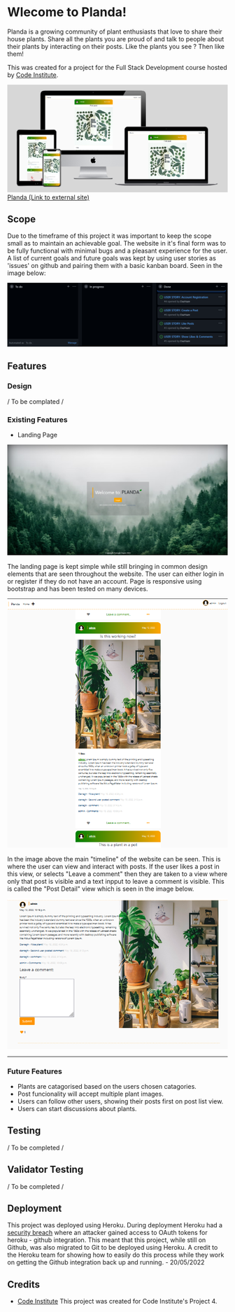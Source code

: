 
# Wlecome to Planda!
Planda is a growing community of plant enthusiasts that love to share their house plants. 
Share all the plants you are proud of and talk to people about their plants by interacting on their posts. 
Like the plants you see ? Then like them!

This was created for a project for the Full Stack Development course hosted by [Code Institute](https://codeinstitute.net/ie/5-day-coding-challenge/?utm_term=code%20institute&utm_campaign=CI+-+IRL+-+Search+-+Brand&utm_source=adwords&utm_medium=ppc&hsa_acc=8983321581&hsa_cam=14304747355&hsa_grp=128775288209&hsa_ad=539453915484&hsa_src=g&hsa_tgt=kwd-319867646331&hsa_kw=code%20institute&hsa_mt=e&hsa_net=adwords&hsa_ver=3&gclid=Cj0KCQiAzMGNBhCyARIsANpUkzORRe5o1VJJG9_EwnX2Oxn-ftPjCcE-f8G-M0uOoLartu-8DkXRH5YaAozNEALw_wcB).


![Responsive](https://raw.githubusercontent.com/DazHaze/PlantGram/main/media/responsive.png)
[Planda (Link to external site)](https://plantgram-2022.herokuapp.com/)


## Scope

Due to the timeframe of this project it was important to keep the scope small as to maintain an achievable goal. The website in it's final form was to be fully functional with minimal bugs and a pleasant experience for the user. A list of current goals and future goals was kept by using user stories as 'issues' on github and pairing them with a basic kanban board. Seen in the image below:

![User Stories](https://raw.githubusercontent.com/DazHaze/PlantGram/main/media/user_stories.png)


## Features

### **Design**


/ To be complated /

### **Existing Features**

* Landing Page

![Landing Page](https://raw.githubusercontent.com/DazHaze/PlantGram/main/media/Landing-page.png)

The landing page is kept simple while still bringing in common design elements that are seen throughout the website. The user can either login in or register if they do not have an account. Page is responsive using bootstrap and has been tested on many devices.

![List View](https://raw.githubusercontent.com/DazHaze/PlantGram/main/media/list_view.png)

In the image above the main "timeline" of the website can be seen. This is where the user can view and interact with posts. If the user likes a post in this view, or selects "Leave a comment" then they are taken to a view where only that post is visible and a text inpput to leave a comment is visible. This is called the "Post Detail" view which is seen in the image below.

![Post Detail](https://raw.githubusercontent.com/DazHaze/PlantGram/main/media/post_detail.png)

----


### **Future Features**

* Plants are catagorised based on the users chosen catagories.
* Post funcionality will accept multiple plant images.
* Users can follow other users, showing their posts first on post list view.
* Users can start discussions about plants.

## Testing

  / To be completed /



## Validator Testing

 / To be completed /

## Deployment
This project was deployed using Heroku. During deployment Heroku had a [security breach](https://blog.heroku.com/github-integration-update) where an attacker gained access to OAuth tokens for heroku - github integration. This meant that this project, while still on Github, was also migrated to Git to be deployed using Heroku. A credit to the Heroku team for showing how to easily do this process while they work on getting the Github integration back up and running. - 20/05/2022


## Credits
* [Code Institute](https://codeinstitute.net/all-access-coding-challenge/?utm_term=code%20institute&utm_campaign=CI+-+IRL+-+Search+-+Brand&utm_source=adwords&utm_medium=ppc&hsa_acc=8983321581&hsa_cam=14304747355&hsa_grp=128775288209&hsa_ad=539453915484&hsa_src=g&hsa_tgt=kwd-319867646331&hsa_kw=code%20institute&hsa_mt=e&hsa_net=adwords&hsa_ver=3&gclid=CjwKCAiAv_KMBhAzEiwAs-rX1PXOCAky8yjljHzgvSnccpkyUOvNLVGMuzG11t86weTdFdPiTfNHHhoCFuwQAvD_BwE) This project was created for Code Institute's Project 4.
